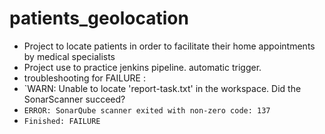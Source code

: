 # patients_geolocation
* Project to locate patients in order to facilitate their home appointments by medical specialists
* Project use to practice jenkins pipeline. automatic trigger.
* troubleshooting for FAILURE :
* `WARN: Unable to locate 'report-task.txt' in the workspace. Did the SonarScanner succeed?
* `ERROR: SonarQube scanner exited with non-zero code: 137`
* `Finished: FAILURE`

